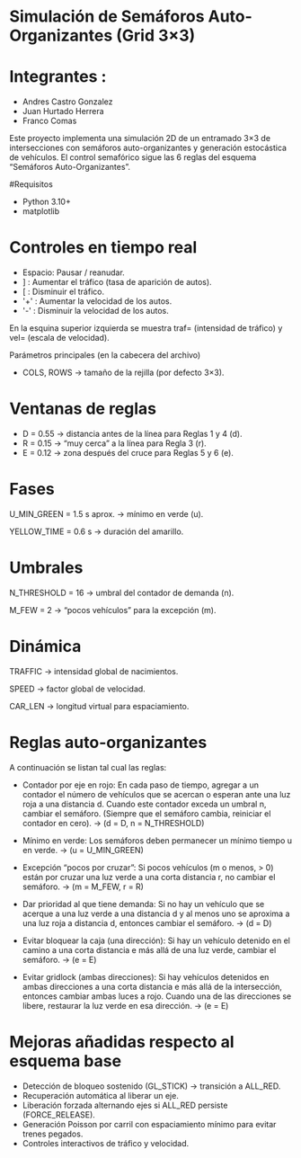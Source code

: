 # Simulación de Semáforos Auto-Organizantes (Grid 3×3)

# Integrantes :
+ Andres Castro Gonzalez
+ Juan Hurtado Herrera
+ Franco Comas
  
Este proyecto implementa una simulación 2D de un entramado 3×3 de intersecciones con semáforos auto-organizantes y generación estocástica de vehículos.
El control semafórico sigue las 6 reglas del esquema “Semáforos Auto-Organizantes”.

#Requisitos

+ Python 3.10+
+ matplotlib


# Controles en tiempo real

+ Espacio: Pausar / reanudar.
+ ] : Aumentar el tráfico (tasa de aparición de autos).
+ [ : Disminuir el tráfico.
+ '+' : Aumentar la velocidad de los autos.
+ '-' : Disminuir la velocidad de los autos.

En la esquina superior izquierda se muestra traf= (intensidad de tráfico) y vel= (escala de velocidad).

Parámetros principales (en la cabecera del archivo)

+ COLS, ROWS → tamaño de la rejilla (por defecto 3×3).

# Ventanas de reglas

+ D = 0.55 → distancia antes de la línea para Reglas 1 y 4 (d).
+ R = 0.15 → “muy cerca” a la línea para Regla 3 (r).
+ E = 0.12 → zona después del cruce para Reglas 5 y 6 (e).

# Fases

U_MIN_GREEN = 1.5 s aprox. → mínimo en verde (u).

YELLOW_TIME = 0.6 s → duración del amarillo.

# Umbrales

N_THRESHOLD = 16 → umbral del contador de demanda (n).

M_FEW = 2 → “pocos vehículos” para la excepción (m).

# Dinámica

TRAFFIC → intensidad global de nacimientos.

SPEED → factor global de velocidad.

CAR_LEN → longitud virtual para espaciamiento.


# Reglas auto-organizantes 

A continuación se listan tal cual las reglas:

+ Contador por eje en rojo:
En cada paso de tiempo, agregar a un contador el número de vehículos que se acercan o esperan ante una luz roja a una distancia d.
Cuando este contador exceda un umbral n, cambiar el semáforo.
(Siempre que el semáforo cambia, reiniciar el contador en cero).
→ (d = D, n = N_THRESHOLD)

+ Mínimo en verde:
Los semáforos deben permanecer un mínimo tiempo u en verde.
→ (u = U_MIN_GREEN)

+ Excepción “pocos por cruzar”:
Si pocos vehículos (m o menos, > 0) están por cruzar una luz verde a una corta distancia r, no cambiar el semáforo.
→ (m = M_FEW, r = R)

+ Dar prioridad al que tiene demanda:
Si no hay un vehículo que se acerque a una luz verde a una distancia d y al menos uno se aproxima a una luz roja a distancia d, entonces cambiar el semáforo.
→ (d = D)

+ Evitar bloquear la caja (una dirección):
Si hay un vehículo detenido en el camino a una corta distancia e más allá de una luz verde, cambiar el semáforo.
→ (e = E)

+ Evitar gridlock (ambas direcciones):
Si hay vehículos detenidos en ambas direcciones a una corta distancia e más allá de la intersección, entonces cambiar ambas luces a rojo.
Cuando una de las direcciones se libere, restaurar la luz verde en esa dirección.
→ (e = E)


# Mejoras añadidas respecto al esquema base

+ Detección de bloqueo sostenido (GL_STICK) → transición a ALL_RED.
+ Recuperación automática al liberar un eje.
+ Liberación forzada alternando ejes si ALL_RED persiste (FORCE_RELEASE).
+ Generación Poisson por carril con espaciamiento mínimo para evitar trenes pegados.
+ Controles interactivos de tráfico y velocidad.

